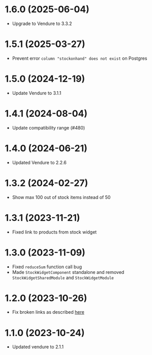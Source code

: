 # 1.6.0 (2025-06-04)

- Upgrade to Vendure to 3.3.2

# 1.5.1 (2025-03-27)

- Prevent error `column "stockonhand" does not exist` on Postgres

# 1.5.0 (2024-12-19)

- Update Vendure to 3.1.1

# 1.4.1 (2024-08-04)

- Update compatibility range (#480)

# 1.4.0 (2024-06-21)

- Updated Vendure to 2.2.6

# 1.3.2 (2024-02-27)

- Show max 100 out of stock items instead of 50

# 1.3.1 (2023-11-21)

- Fixed link to products from stock widget

# 1.3.0 (2023-11-09)

- Fixed `reduceSum` function call bug
- Made `StockWidgetComponent` standalone and removed `StockWidgetSharedModule` and `StockWidgetModule`

# 1.2.0 (2023-10-26)

- Fix broken links as described [here](https://github.com/Pinelab-studio/pinelab-vendure-plugins/issues/277)

# 1.1.0 (2023-10-24)

- Updated vendure to 2.1.1
